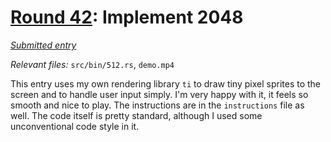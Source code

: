 # [Round 42](https://cg.esolangs.gay/42/): Implement 2048

[*Submitted entry*](https://cg.esolangs.gay/42/#7)

*Relevant files:* `src/bin/512.rs`, `demo.mp4`

This entry uses my own rendering library `ti` to draw tiny pixel sprites to the screen
and to handle user input simply. I'm very happy with it, it feels so smooth and nice to play.
The instructions are in the `instructions` file as well. The code itself is pretty standard, 
although I used some unconventional code style in it.
